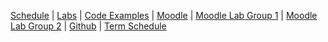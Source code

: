 
[Schedule]({{site.baseurl}}ws2014/info1/schedule/index.html) | [Labs]({{site.baseurl}}ws2014/info1/labs/index.html)
| [Code Examples]({{site.baseurl}}ws2014/info1/code/)
| [Moodle](https://moodle.htw-berlin.de/course/view.php?id=3994)
| [Moodle Lab Group 1](https://moodle.htw-berlin.de/course/view.php?id=4070)
| [Moodle Lab Group 2](https://moodle.htw-berlin.de/course/view.php?id=4069)
| [Github](http://github.com/htw-imi-info1) | [Term Schedule](https://lsf.htw-berlin.de/qisserver/rds?state=wplan&act=stg&pool=stg&show=plan&P.vx=kurz&r_zuordabstgv.semvonint=1&r_zuordabstgv.sembisint=1&missing=allTerms&k_abstgv.abstgvnr=231)
